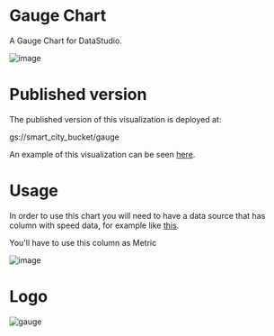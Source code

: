 # Gauge Chart
A Gauge Chart for DataStudio.

![image](https://user-images.githubusercontent.com/47331711/109511524-6a808e80-7aa3-11eb-9b5d-f053091e75d8.png)

# Published version
The published version of this visualization is deployed at:

gs://smart_city_bucket/gauge

An example of this visualization can be seen [here](https://datastudio.google.com/reporting/65b49cca-515c-43c0-87f8-c9f34a69ca82).

# Usage

In order to use this chart you will need to have a data source that has column with speed data, for example like [this](https://docs.google.com/spreadsheets/d/1qJ6Evp-YSsnz8jdIfYej9nfKLzVvGvrAOxPlfPRC-WI/edit?usp=sharing).

You'll have to use this column as Metric

![image](https://user-images.githubusercontent.com/47331711/109510547-6f910e00-7aa2-11eb-860c-66475f884b83.png)

# Logo

![gauge](https://user-images.githubusercontent.com/47331711/111777368-7d70cc80-88b3-11eb-84c7-0702b9846c78.png)


